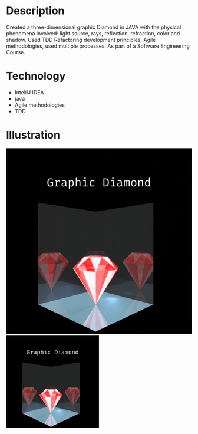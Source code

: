 # Description
Created a three-dimensional graphic Diamond in JAVA with the 
physical phenomena involved: light source, rays, reflection, refraction, color and shadow.
Used TDD Refactoring development principles, Agile methodologies, used multiple processes. 
As part of a Software Engineering Course.
# Technology
- IntelliJ IDEA
- java
- Agile methodologies
- TDD
# Illustration
![Graphic Diamond](https://github.com/Tehila-David/ISE5783_6419_6037/blob/master/Graphic%20Diamond.gif)
<img src="https://github.com/Tehila-David/ISE5783_6419_6037/blob/master/Graphic%20Diamond.gif" width="50%">

